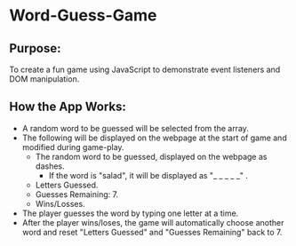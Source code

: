 # Word-Guess-Game
## Purpose:
To create a fun game using JavaScript to demonstrate event listeners and DOM manipulation.

## How the App Works:

* A random word to be guessed will be selected from the array.
* The following will be displayed on the webpage at the start of game and modified during game-play.
    * The random word to be guessed, displayed on the webpage as dashes.
        * If the word is "salad", it will be displayed as "_ _ _ _ _" .
    * Letters Guessed.
    * Guesses Remaining: 7.
    * Wins/Losses.
* The player guesses the word by typing one letter at a time.
* After the player wins/loses, the game will automatically choose another word and reset "Letters Guessed" and "Guesses Remaining" back to 7.

